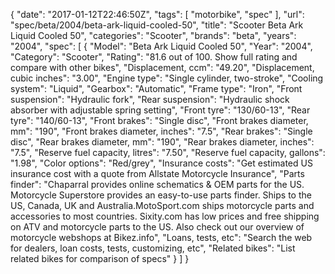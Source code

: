 {
    "date": "2017-01-12T22:46:50Z",
    "tags": [
        "motorbike",
        "spec"
    ],
    "url": "spec\/beta\/2004\/beta-ark-liquid-cooled-50",
    "title": "Scooter Beta Ark Liquid Cooled 50",
    "categories": "Scooter",
    "brands": "beta",
    "years": "2004",
    "spec": [
        {
            "Model": "Beta Ark Liquid Cooled 50",
            "Year": "2004",
            "Category": "Scooter",
            "Rating": "81.6 out of 100. Show full rating and compare with other bikes",
            "Displacement, ccm": "49.20",
            "Displacement, cubic inches": "3.00",
            "Engine type": "Single cylinder, two-stroke",
            "Cooling system": "Liquid",
            "Gearbox": "Automatic",
            "Frame type": "Iron",
            "Front suspension": "Hydraulic fork",
            "Rear suspension": "Hydraulic shock absorber with adjustable spring setting",
            "Front tyre": "130\/60-13",
            "Rear tyre": "140\/60-13",
            "Front brakes": "Single disc",
            "Front brakes diameter, mm": "190",
            "Front brakes diameter, inches": "7.5",
            "Rear brakes": "Single disc",
            "Rear brakes diameter, mm": "190",
            "Rear brakes diameter, inches": "7.5",
            "Reserve fuel capacity, litres": "7.50",
            "Reserve fuel capacity, gallons": "1.98",
            "Color options": "Red\/grey",
            "Insurance costs": "Get estimated US insurance cost with a quote from Allstate Motorcycle Insurance",
            "Parts finder": "Chaparral provides online schematics & OEM parts for the US.   Motorcycle Superstore provides an easy-to-use parts finder. Ships to the US, Canada, UK and Australia.MotoSport.com ships motorcycle parts and accessories to most countries.    Sixity.com has low prices and free shipping on ATV and motorcycle parts to the US. Also check out our overview of motorcycle webshops at Bikez.info",
            "Loans, tests, etc": "Search the web for dealers, loan costs, tests, customizing, etc",
            "Related bikes": "List related bikes for comparison of specs"
        }
    ]
}